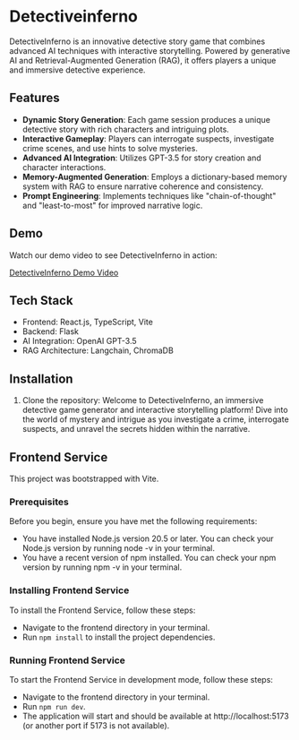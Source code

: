 # Detectiveinferno

DetectiveInferno is an innovative detective story game that combines advanced AI techniques with interactive storytelling. Powered by generative AI and Retrieval-Augmented Generation (RAG), it offers players a unique and immersive detective experience.

## Features

- **Dynamic Story Generation**: Each game session produces a unique detective story with rich characters and intriguing plots.
- **Interactive Gameplay**: Players can interrogate suspects, investigate crime scenes, and use hints to solve mysteries.
- **Advanced AI Integration**: Utilizes GPT-3.5 for story creation and character interactions.
- **Memory-Augmented Generation**: Employs a dictionary-based memory system with RAG to ensure narrative coherence and consistency.
- **Prompt Engineering**: Implements techniques like "chain-of-thought" and "least-to-most" for improved narrative logic.

## Demo

Watch our demo video to see DetectiveInferno in action:

[DetectiveInferno Demo Video](https://drive.google.com/file/d/1njG6erehHM5p3TO0wTj0L880yy8096Te/view?usp=sharing)

## Tech Stack

- Frontend: React.js, TypeScript, Vite
- Backend: Flask
- AI Integration: OpenAI GPT-3.5
- RAG Architecture: Langchain, ChromaDB

## Installation

1. Clone the repository:
Welcome to DetectiveInferno, an immersive detective game generator and interactive storytelling platform! Dive into the world of mystery and intrigue as you investigate a crime, interrogate suspects, and unravel the secrets hidden within the narrative.

## Frontend Service

This project was bootstrapped with Vite.

### Prerequisites

Before you begin, ensure you have met the following requirements:

- You have installed Node.js version 20.5 or later. You can check your Node.js version by running node -v in your terminal.
- You have a recent version of npm installed. You can check your npm version by running npm -v in your terminal.

### Installing Frontend Service

To install the Frontend Service, follow these steps:

- Navigate to the frontend directory in your terminal.
- Run `npm install` to install the project dependencies.

### Running Frontend Service

To start the Frontend Service in development mode, follow these steps:

- Navigate to the frontend directory in your terminal.
- Run `npm run dev`.
- The application will start and should be available at http://localhost:5173 (or another port if 5173 is not available).
